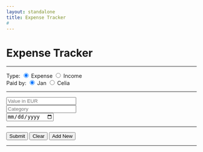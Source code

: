 ```yaml
---
layout: standalone
title: Expense Tracker
# 
---
```


# Expense Tracker

<hr>

<FORM id="myForm" action="https://script.google.com/macros/s/AKfycbxpE4LM1f_-t8h1Zd-WWl4UXNCLirSi55lWxlcWeACqlCvGLBak/exec">
  Type: 
    <input type="radio" name="type" value="Expense" checked> Expense
    <input type="radio" name="type" value="Income"> Income
  <br>
  Paid by: 
    <input type="radio" name="paid_by" value="Jan" checked> Jan
    <input type="radio" name="paid_by" value="Celia"> Celia
  <br>
  <hr>  
    <input type="number" name="value" min="0" step="0.01" placeholder="Value in EUR" required> 
  <br>
    <input type="text" name="category" list="category_list" placeholder="Category" required>
      <datalist id="category_list">
        <option>Food</option>
        <option>Purchases</option>
        <option>Transportation</option>
        <option>Entertainment</option>
        <option>Travel</option>
        <option>Fixed Payments</option>		
        <option>Others</option>
      </datalist>
  <br>
    <input type="date" name="date">
  <br>
  <hr>
  <input type="submit" id="mySubmit" value="Submit">  
  <input type="reset" value="Clear">
  <INPUT TYPE="button" onClick="history.go(0)" VALUE="Add New">
  <hr>
</FORM>

<p><span id="myConf"></span></p>


<script src="//ajax.googleapis.com/ajax/libs/jquery/1.9.1/jquery.min.js"></script>

<script type="text/javascript">
$(document).ready(function(){
    // References:
    var $form = $('#myForm');
    var $conf = $('#myConf');
    var $subm = $('#mySubmit');
    var $impt = $form.find(':input').not(':button, :submit, :reset, :hidden');
 // Submit function:
    $form.submit(function(){
        $.post($(this).attr('action'), $(this).serialize(), function(response){
      // On success, clear all inputs;
            $impt.val('').attr('value','').removeAttr('checked').removeAttr('selected');
   // Write a confirmation message:
            $conf.html("Submitted!");
   // Disable the submit button:
            $subm.prop('disabled', true);
        },'json');
        return false;
    });
});
</script>




